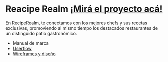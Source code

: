 <!DOCTYPE html>
<html lang = "en">
<head>
<meta charset = "UTF-8">
<meta name="viewport" content= "width-device-width, initial-scale-1.0">
</head>

<body>
<h1> Reacipe Realm  <a href="https://recipe-realm-delta.vercel.app/Home.html">¡Mirá el proyecto acá!</a></h1> 
<p>En RecipeRealm, te conectamos con los mejores chefs y sus recetas exclusivas, promoviendo al mismo tiempo los destacados restaurantes de un distinguido patio gastronómico.</p> 
<ul>  
  <li>Manual de marca</li>
  <li><a href= "https://drive.google.com/file/d/1-SKUXNXgY3o5LztFZmNITZmsehbrIL5_/view?pli=1">Userflow</a></li>
  <li><a href= "https://www.figma.com/design/ozuTsBPOYc0cnqiqebqtEJ/RecipeRealm-Wireframe?node-id=0-1&t=TfKX90gWcmG6lLwm-1"> Wireframes y diseño</a></li>
</ul>



</body>
